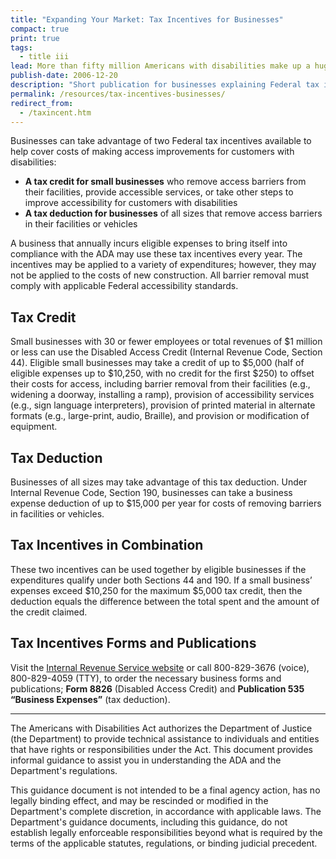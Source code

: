 ```yaml
---
title: "Expanding Your Market: Tax Incentives for Businesses"
compact: true
print: true
tags:
  - title iii
lead: More than fifty million Americans with disabilities make up a huge, nearly untapped market for businesses of all types and sizes. To help businesses welcome customers with disabilities, the IRS offers two tax incentives to remove access barriers.
publish-date: 2006-12-20
description: "Short publication for businesses explaining Federal tax incentives that are available to help cover costs of improvements for customers with disabilities."
permalink: /resources/tax-incentives-businesses/
redirect_from:
  - /taxincent.htm
---
```

Businesses can take advantage of two Federal tax incentives available to help cover costs of making access improvements for customers with disabilities:

- **A tax credit for small businesses** who remove access barriers from their facilities, provide accessible services, or take other steps to improve accessibility for customers with disabilities
- **A tax deduction for businesses** of all sizes that remove access barriers in their facilities or vehicles

A business that annually incurs eligible expenses to bring itself into compliance with the ADA may use these tax incentives every year. The incentives may be applied to a variety of expenditures; however, they may not be applied to the costs of new construction. All barrier removal must comply with applicable Federal accessibility standards.

## Tax Credit

Small businesses with 30 or fewer employees or total revenues of $1 million or less can use the Disabled Access Credit (Internal Revenue Code, Section 44). Eligible small businesses may take a credit of up to $5,000 (half of eligible expenses up to $10,250, with no credit for the first $250) to offset their costs for access, including barrier removal from their facilities (e.g., widening a doorway, installing a ramp), provision of accessibility services (e.g., sign language interpreters), provision of printed material in alternate formats (e.g., large-print, audio, Braille), and provision or modification of equipment.

## Tax Deduction

Businesses of all sizes may take advantage of this tax deduction. Under Internal Revenue Code, Section 190, businesses can take a business expense deduction of up to $15,000 per year for costs of removing barriers in facilities or vehicles.

## Tax Incentives in Combination

These two incentives can be used together by eligible businesses if the expenditures qualify under both Sections 44 and 190. If a small business’ expenses exceed $10,250 for the maximum $5,000 tax credit, then the deduction equals the difference between the total spent and the amount of the credit claimed.

## Tax Incentives Forms and Publications

Visit the [Internal Revenue Service website](https://www.irs.gov) or call 800-829-3676 (voice), 800-829-4059 (TTY), to order the necessary business forms and publications; **Form 8826** (Disabled Access Credit) and **Publication 535 “Business Expenses”** (tax deduction).

<hr>
The Americans with Disabilities Act authorizes the Department of Justice (the Department) to provide technical assistance to individuals and entities that have rights or responsibilities under the Act. This document provides informal guidance to assist you in understanding the ADA and the Department's regulations.

This guidance document is not intended to be a final agency action, has no legally binding effect, and may be rescinded or modified in the Department's complete discretion, in accordance with applicable laws. The Department's guidance documents, including this guidance, do not establish legally enforceable responsibilities beyond what is required by the terms of the applicable statutes, regulations, or binding judicial precedent.
